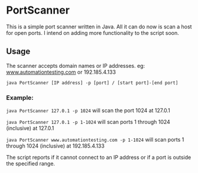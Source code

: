 # PortScanner

This is a simple port scanner written in Java. All it can do now is scan a host for open ports. I intend on adding more functionality to the script soon.

## Usage

The scanner accepts domain names or IP addresses. 
eg: www.automationtesting.com or 192.185.4.133

`java PortScanner [IP address] -p [port] / [start port]-[end port]`

### Example:

`java PortScanner 127.0.1 -p 1024` will scan the port 1024 at 127.0.1

`java PortScanner 127.0.1 -p 1-1024` will scan ports 1 through 1024 (inclusive) at 127.0.1

`java PortScanner www.automationtesting.com -p 1-1024` will scan ports 1 through 1024 (inclusive) at 192.185.4.133 

The script reports if it cannot connect to an IP address or if a port is outside the specified range.
